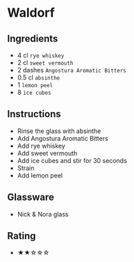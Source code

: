 # Waldorf

## Ingredients
- 4 cl `rye whiskey`
- 2 cl `sweet vermouth`
- 2 dashes `Angostura Aromatic Bitters`
- 0.5 cl `absinthe`
- 1 `lemon peel`
- 8 `ice cubes`

## Instructions
- Rinse the glass with absinthe
- Add Angostura Aromatic Bitters
- Add rye whiskey
- Add sweet vermouth
- Add ice cubes and stir for 30 seconds
- Strain
- Add lemon peel

## Glassware
- Nick & Nora glass

## Rating
- ★★☆☆☆